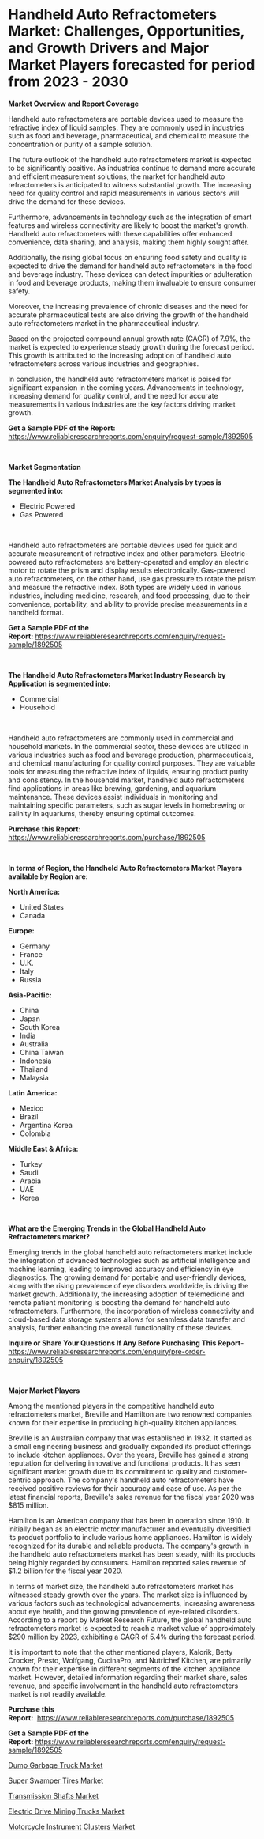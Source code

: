 <p><h1>Handheld Auto Refractometers Market: Challenges, Opportunities, and Growth Drivers and Major Market Players forecasted for period from 2023 - 2030</h1></p><p><strong>Market Overview and Report Coverage</strong></p>
<p><p>Handheld auto refractometers are portable devices used to measure the refractive index of liquid samples. They are commonly used in industries such as food and beverage, pharmaceutical, and chemical to measure the concentration or purity of a sample solution.</p><p>The future outlook of the handheld auto refractometers market is expected to be significantly positive. As industries continue to demand more accurate and efficient measurement solutions, the market for handheld auto refractometers is anticipated to witness substantial growth. The increasing need for quality control and rapid measurements in various sectors will drive the demand for these devices.</p><p>Furthermore, advancements in technology such as the integration of smart features and wireless connectivity are likely to boost the market's growth. Handheld auto refractometers with these capabilities offer enhanced convenience, data sharing, and analysis, making them highly sought after.</p><p>Additionally, the rising global focus on ensuring food safety and quality is expected to drive the demand for handheld auto refractometers in the food and beverage industry. These devices can detect impurities or adulteration in food and beverage products, making them invaluable to ensure consumer safety.</p><p>Moreover, the increasing prevalence of chronic diseases and the need for accurate pharmaceutical tests are also driving the growth of the handheld auto refractometers market in the pharmaceutical industry.</p><p>Based on the projected compound annual growth rate (CAGR) of 7.9%, the market is expected to experience steady growth during the forecast period. This growth is attributed to the increasing adoption of handheld auto refractometers across various industries and geographies.</p><p>In conclusion, the handheld auto refractometers market is poised for significant expansion in the coming years. Advancements in technology, increasing demand for quality control, and the need for accurate measurements in various industries are the key factors driving market growth.</p></p>
<p><strong>Get a Sample PDF of the Report:</strong> <a href="https://www.reliableresearchreports.com/enquiry/request-sample/1892505">https://www.reliableresearchreports.com/enquiry/request-sample/1892505</a></p>
<p>&nbsp;</p>
<p><strong>Market Segmentation</strong></p>
<p><strong>The Handheld Auto Refractometers Market Analysis by types is segmented into:</strong></p>
<p><ul><li>Electric Powered</li><li>Gas Powered</li></ul></p>
<p>&nbsp;</p>
<p><p>Handheld auto refractometers are portable devices used for quick and accurate measurement of refractive index and other parameters. Electric-powered auto refractometers are battery-operated and employ an electric motor to rotate the prism and display results electronically. Gas-powered auto refractometers, on the other hand, use gas pressure to rotate the prism and measure the refractive index. Both types are widely used in various industries, including medicine, research, and food processing, due to their convenience, portability, and ability to provide precise measurements in a handheld format.</p></p>
<p><strong>Get a Sample PDF of the Report:</strong>&nbsp;<a href="https://www.reliableresearchreports.com/enquiry/request-sample/1892505">https://www.reliableresearchreports.com/enquiry/request-sample/1892505</a></p>
<p>&nbsp;</p>
<p><strong>The Handheld Auto Refractometers Market Industry Research by Application is segmented into:</strong></p>
<p><ul><li>Commercial</li><li>Household</li></ul></p>
<p>&nbsp;</p>
<p><p>Handheld auto refractometers are commonly used in commercial and household markets. In the commercial sector, these devices are utilized in various industries such as food and beverage production, pharmaceuticals, and chemical manufacturing for quality control purposes. They are valuable tools for measuring the refractive index of liquids, ensuring product purity and consistency. In the household market, handheld auto refractometers find applications in areas like brewing, gardening, and aquarium maintenance. These devices assist individuals in monitoring and maintaining specific parameters, such as sugar levels in homebrewing or salinity in aquariums, thereby ensuring optimal outcomes.</p></p>
<p><strong>Purchase this Report:</strong>&nbsp; <a href="https://www.reliableresearchreports.com/purchase/1892505">https://www.reliableresearchreports.com/purchase/1892505</a></p>
<p>&nbsp;</p>
<p><strong>In terms of Region, the Handheld Auto Refractometers Market Players available by Region are:</strong></p>
<p>
    <p> <strong> North America: </strong>
        <ul>
            <li>United States</li>
            <li>Canada</li>
        </ul>
        </p> 
    <p> <strong> Europe: </strong>
        <ul>
            <li>Germany</li>
            <li>France</li>
            <li>U.K.</li>
            <li>Italy</li>
            <li>Russia</li>
        </ul>
        </p> 
    <p> <strong> Asia-Pacific: </strong>
        <ul>
            <li>China</li>
            <li>Japan</li>
            <li>South Korea</li>
            <li>India</li>
            <li>Australia</li>
            <li>China Taiwan</li>
            <li>Indonesia</li>
            <li>Thailand</li>
            <li>Malaysia</li>
        </ul>
        </p> 
    <p> <strong> Latin America: </strong>
        <ul>
            <li>Mexico</li>
            <li>Brazil</li>
            <li>Argentina Korea</li>
            <li>Colombia</li>
        </ul>
        </p> 
    <p> <strong> Middle East & Africa: </strong>
        <ul>
            <li>Turkey</li>
            <li>Saudi</li>
            <li>Arabia</li>
            <li>UAE</li>
            <li>Korea</li>
        </ul>
    </p>
    </p>
<p>&nbsp;</p>
<p><strong>What are the Emerging Trends in the Global Handheld Auto Refractometers market?</strong></p>
<p><p>Emerging trends in the global handheld auto refractometers market include the integration of advanced technologies such as artificial intelligence and machine learning, leading to improved accuracy and efficiency in eye diagnostics. The growing demand for portable and user-friendly devices, along with the rising prevalence of eye disorders worldwide, is driving the market growth. Additionally, the increasing adoption of telemedicine and remote patient monitoring is boosting the demand for handheld auto refractometers. Furthermore, the incorporation of wireless connectivity and cloud-based data storage systems allows for seamless data transfer and analysis, further enhancing the overall functionality of these devices.</p></p>
<p><strong>Inquire or Share Your Questions If Any Before Purchasing This Report</strong>- <a href="https://www.reliableresearchreports.com/enquiry/pre-order-enquiry/1892505">https://www.reliableresearchreports.com/enquiry/pre-order-enquiry/1892505</a></p>
<p>&nbsp;</p>
<p><strong>Major Market Players</strong></p>
<p><p>Among the mentioned players in the competitive handheld auto refractometers market, Breville and Hamilton are two renowned companies known for their expertise in producing high-quality kitchen appliances.</p><p>Breville is an Australian company that was established in 1932. It started as a small engineering business and gradually expanded its product offerings to include kitchen appliances. Over the years, Breville has gained a strong reputation for delivering innovative and functional products. It has seen significant market growth due to its commitment to quality and customer-centric approach. The company's handheld auto refractometers have received positive reviews for their accuracy and ease of use. As per the latest financial reports, Breville's sales revenue for the fiscal year 2020 was $815 million.</p><p>Hamilton is an American company that has been in operation since 1910. It initially began as an electric motor manufacturer and eventually diversified its product portfolio to include various home appliances. Hamilton is widely recognized for its durable and reliable products. The company's growth in the handheld auto refractometers market has been steady, with its products being highly regarded by consumers. Hamilton reported sales revenue of $1.2 billion for the fiscal year 2020.</p><p>In terms of market size, the handheld auto refractometers market has witnessed steady growth over the years. The market size is influenced by various factors such as technological advancements, increasing awareness about eye health, and the growing prevalence of eye-related disorders. According to a report by Market Research Future, the global handheld auto refractometers market is expected to reach a market value of approximately $290 million by 2023, exhibiting a CAGR of 5.4% during the forecast period.</p><p>It is important to note that the other mentioned players, Kalorik, Betty Crocker, Presto, Wolfgang, CucinaPro, and Nutrichef Kitchen, are primarily known for their expertise in different segments of the kitchen appliance market. However, detailed information regarding their market share, sales revenue, and specific involvement in the handheld auto refractometers market is not readily available.</p></p>
<p><strong>Purchase this Report:</strong>&nbsp;&nbsp;<a href="https://www.reliableresearchreports.com/purchase/1892505">https://www.reliableresearchreports.com/purchase/1892505</a></p>
<p></p>
<p><strong>Get a Sample PDF of the Report:</strong>&nbsp;<a href="https://www.reliableresearchreports.com/enquiry/request-sample/1892505">https://www.reliableresearchreports.com/enquiry/request-sample/1892505</a></p>
<p><p><a href="https://medium.com/@jackytorphy/dump-garbage-truck-market-exploring-market-share-market-trends-and-future-growth-79d69253b04f">Dump Garbage Truck Market</a></p><p><a href="https://medium.com/@katlynbauch/super-swamper-tires-market-research-report-its-history-and-forecast-2023-to-2030-b8aba6deddb0">Super Swamper Tires Market</a></p><p><a href="https://medium.com/@ashlybednar2023/transmission-shafts-market-analysis-and-sze-forecasted-for-period-from-2023-to-2030-3941d47dd0f7">Transmission Shafts Market</a></p><p><a href="https://medium.com/@joannebell6556/electric-drive-mining-trucks-market-trends-and-market-analysis-forecasted-for-period-2023-2030-01bf10eeb558">Electric Drive Mining Trucks Market</a></p><p><a href="https://medium.com/@markuspagac2023/motorcycle-instrument-clusters-market-share-evolution-and-market-growth-trends-2023-2030-bc18f986aa22">Motorcycle Instrument Clusters Market</a></p></p>